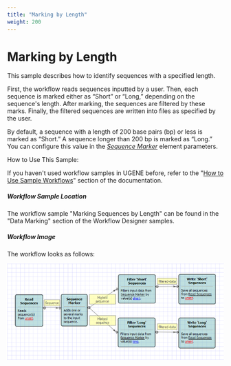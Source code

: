 ```yaml
---
title: "Marking by Length"
weight: 200
---
```


# Marking by Length

This sample describes how to identify sequences with a specified length.

First, the workflow reads sequences inputted by a user. Then, each sequence is marked either as “Short” or “Long,” depending on the sequence's length. After marking, the sequences are filtered by these marks. Finally, the filtered sequences are written into files as specified by the user.

By default, a sequence with a length of 200 base pairs (bp) or less is marked as “Short.” A sequence longer than 200 bp is marked as “Long.” You can configure this value in the [_Sequence Marker_](../../workflow-elements/data-flow/sequence-marker-element) element parameters.

How to Use This Sample:

If you haven't used workflow samples in UGENE before, refer to the "[How to Use Sample Workflows](../../introduction/how-to-use-sample-workflows)" section of the documentation.

##### Workflow Sample Location

The workflow sample "Marking Sequences by Length" can be found in the "Data Marking" section of the Workflow Designer samples.

##### Workflow Image

The workflow looks as follows:

![](/images/65930283/65930284.png)